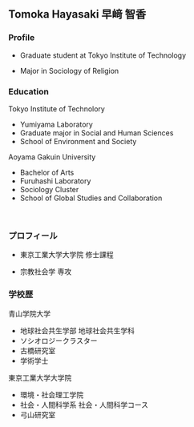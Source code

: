 ## Tomoka Hayasaki 早﨑 智香

### Profile

- Graduate student at Tokyo Institute of Technology

- Major in Sociology of Religion

### Education

Tokyo Institute of Technolory

- Yumiyama Laboratory
- Graduate major in Social and Human Sciences
- School of Environment and Society

Aoyama Gakuin University

- Bachelor of Arts
- Furuhashi Laboratory
- Sociology Cluster
- School of Global Studies and Collaboration

<br />

### プロフィール

- 東京工業大学大学院 修士課程

- 宗教社会学 専攻

### 学校歴

青山学院大学
- 地球社会共生学部 地球社会共生学科
- ソシオロジークラスター
- 古橋研究室
- 学術学士

東京工業大学大学院
- 環境・社会理工学院
- 社会・人間科学系 社会・人間科学コース
- 弓山研究室



